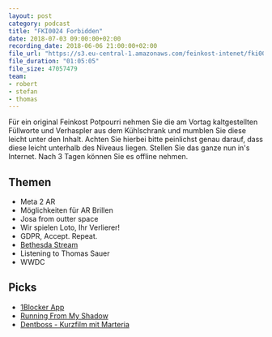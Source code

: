 ```yaml
---
layout: post
category: podcast
title: "FKI0024 Forbidden"
date: 2018-07-03 09:00:00+02:00
recording_date: 2018-06-06 21:00:00+02:00
file_url: "https://s3.eu-central-1.amazonaws.com/feinkost-intenet/fki0024.mp3"
file_duration: "01:05:05"
file_size: 47057479
team:
- robert
- stefan
- thomas
---
```


Für ein original Feinkost Potpourri nehmen Sie die am Vortag kaltgestellten Füllworte und Verhaspler aus dem Kühlschrank und mumblen Sie diese leicht unter den Inhalt. Achten Sie hierbei bitte peinlichst genau darauf, dass diese leicht unterhalb des Niveaus liegen. Stellen Sie das ganze nun in's Internet. Nach 3 Tagen können Sie es offline nehmen.

## Themen

- Meta 2 AR
- Möglichkeiten für AR Brillen
- Josa from outter space
- Wir spielen Loto, Ihr Verlierer!
- GDPR, Accept. Repeat.
- [Bethesda Stream](https://www.twitch.tv/bethesda/videos/all)
- Listening to Thomas Sauer
- WWDC

## Picks
- [1Blocker App](https://1blocker.com/)
- [Running From My Shadow](https://www.youtube.com/watch?v=4KtBBzHWmTI)
- [Dentboss - Kurzfilm mit Marteria](https://www.youtube.com/watch?v=SITINrZMJWM&)
